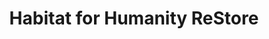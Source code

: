 ---
title: "Habitat for Humanity ReStore"
url: /champaign/habitat-for-humanity-restore/
shop: Gebrauchtwaren
---